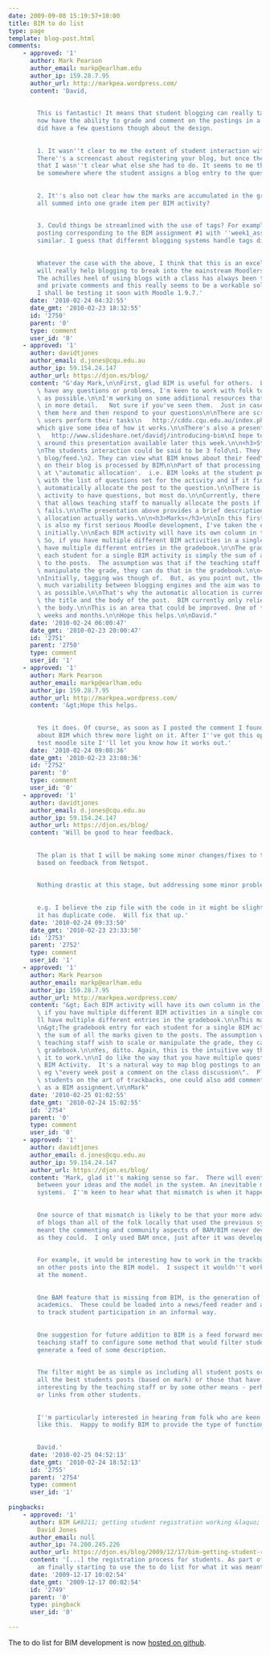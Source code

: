 ```yaml
---
date: 2009-09-08 15:19:57+10:00
title: BIM to do list
type: page
template: blog-post.html
comments:
    - approved: '1'
      author: Mark Pearson
      author_email: markp@earlham.edu
      author_ip: 159.28.7.95
      author_url: http://markpea.wordpress.com/
      content: 'David,
    
    
        This is fantastic! It means that student blogging can really take off since teachers
        now have the ability to grade and comment on the postings in a private way. I
        did have a few questions though about the design.
    
    
        1. It wasn''t clear to me the extent of student interaction with the BIM activity.
        There''s a screencast about registering your blog, but once the student has done
        that I wasn''t clear what else she had to do. It seems to me that there should
        be somewhere where the student assigns a blog entry to the question.
    
    
        2. It''s also not clear how the marks are accumulated in the gradebook. Are they
        all summed into one grade item per BIM activity?
    
    
        3. Could things be streamlined with the use of tags? For example, tag the blog
        posting corresponding to the BIM assignment #1 with ''week1_assignment''? Or something
        similar. I guess that different blogging systems handle tags differently.
    
    
        Whatever the case with the above, I think that this is an excellent Activity and
        will really help blogging to break into the mainstream Moodlers consciousness.
        The achilles heel of using blogs with a class has always been the issue of marking
        and private comments and this really seems to be a workable solution. Well done!
        I shall be testing it soon with Moodle 1.9.7.'
      date: '2010-02-24 04:32:55'
      date_gmt: '2010-02-23 18:32:55'
      id: '2750'
      parent: '0'
      type: comment
      user_id: '0'
    - approved: '1'
      author: davidtjones
      author_email: d.jones@cqu.edu.au
      author_ip: 59.154.24.147
      author_url: https://djon.es/blog/
      content: "G'day Mark,\n\nFirst, glad BIM is useful for others.  Let me know if you\
        \ have any questions or problems, I'm keen to work with folk to make BIM as useful\
        \ as possible.\n\nI'm working on some additional resources that will explain BIM\
        \ in more detail.   Not sure if you've seen them.  Just in case, will point to\
        \ them here and then respond to your questions\n\nThere are screencasts to help\
        \ users perform their tasks\n   http://cddu.cqu.edu.au/index.php/BIM_User_Resources\n\
        which give some idea of how it works.\n\nThere's also a presentation (set of slides)\n\
        \   http://www.slideshare.net/davidj/introducing-bim\nI hope to be making an audio/screencast\
        \ around this presentation available later this week.\n\n<h3>Student interaction</h3>\n\
        \nThe students interaction could be said to be 3 fold\n1. They register their\
        \ blog/feed.\n2. They can view what BIM knows about their feed\n3. What they write\
        \ on their blog is processed by BIM\n\nPart of that processing is BIM's attempt\
        \ at \"automatic allocation'.  i.e. BIM looks at the student post, compares it\
        \ with the list of questions set for the activity and if it finds a match it will\
        \ automatically allocate the post to the question.\n\nThere is no need for a BIM\
        \ activity to have questions, but most do.\n\nCurrently, there's also an interface\
        \ that allows teaching staff to manually allocate the posts if the automatic allocation\
        \ fails.\n\nThe presentation above provides a brief description of how the automatic\
        \ allocation actually works.\n\n<h3>Marks</h3>\n\nIn this first version, which\
        \ is also my first serious Moodle development, I've taken the easy route, at least\
        \ initially.\n\nEach BIM activity will have its own column in the gradebook. \
        \ So, if you have multiple different BIM activities in a single course, you'll\
        \ have multiple different entries in the gradebook.\n\nThe gradebook entry for\
        \ each student for a single BIM activity is simply the sum of all the marks given\
        \ to the posts.  The assumption was that if the teaching staff wish to scale or\
        \ manipulate the grade, they can do that in the gradebook.\n\n<h3>Tags and streamlining</h3>\n\
        \nInitially, tagging was though of.  But, as you point out, there's a bit too\
        \ much variability between blogging engines and the aim was to support as many\
        \ as possible.\n\nThat's why the automatic allocation is currently only done on\
        \ the title and the body of the post.  BIM currently only relies minimally on\
        \ the body.\n\nThis is an area that could be improved. One of the tasks over coming\
        \ weeks and months.\n\nHope this helps.\n\nDavid."
      date: '2010-02-24 06:00:47'
      date_gmt: '2010-02-23 20:00:47'
      id: '2751'
      parent: '2750'
      type: comment
      user_id: '1'
    - approved: '1'
      author: Mark Pearson
      author_email: markp@earlham.edu
      author_ip: 159.28.7.95
      author_url: http://markpea.wordpress.com/
      content: '&gt;Hope this helps.
    
    
        Yes it does. Of course, as soon as I posted the comment I found your other posts
        about BIM which threw more light on it. After I''ve got this operational on a
        test moodle site I''ll let you know how it works out.'
      date: '2010-02-24 09:08:36'
      date_gmt: '2010-02-23 23:08:36'
      id: '2752'
      parent: '0'
      type: comment
      user_id: '0'
    - approved: '1'
      author: davidtjones
      author_email: d.jones@cqu.edu.au
      author_ip: 59.154.24.147
      author_url: https://djon.es/blog/
      content: 'Will be good to hear feedback.
    
    
        The plan is that I will be making some minor changes/fixes to the BIM code today
        based on feedback from Netspot.
    
    
        Nothing drastic at this stage, but addressing some minor problems.
    
    
        e.g. I believe the zip file with the code in it might be slightly badly "zipped".  i.e.
        it has duplicate code.  Will fix that up.'
      date: '2010-02-24 09:33:50'
      date_gmt: '2010-02-23 23:33:50'
      id: '2753'
      parent: '2752'
      type: comment
      user_id: '1'
    - approved: '1'
      author: Mark Pearson
      author_email: markp@earlham.edu
      author_ip: 159.28.7.95
      author_url: http://markpea.wordpress.com/
      content: "&gt; Each BIM activity will have its own column in the gradebook. So,\
        \ if you have multiple different BIM activities in a single course, you\u2019\
        ll have multiple different entries in the gradebook.\n\nThis makes a lot of sense.\n\
        \n&gt;The gradebook entry for each student for a single BIM activity is simply\
        \ the sum of all the marks given to the posts. The assumption was that if the\
        \ teaching staff wish to scale or manipulate the grade, they can do that in the\
        \ gradebook.\n\nYes, ditto. Again, this is the intuitive way that one would expect\
        \ it to work.\n\nI do like the way that you have multiple questions within a singular\
        \ BIM Activity.  It's a natural way to map blog postings to an longer term assignment,\
        \ eg \"every week post a comment on the class discussion\".  Plus, having tutored\
        \ students on the art of trackbacks, one could also add commenting on other posts\
        \ as a BIM assignment.\n\nMark"
      date: '2010-02-25 01:02:55'
      date_gmt: '2010-02-24 15:02:55'
      id: '2754'
      parent: '0'
      type: comment
      user_id: '0'
    - approved: '1'
      author: davidtjones
      author_email: d.jones@cqu.edu.au
      author_ip: 59.154.24.147
      author_url: https://djon.es/blog/
      content: 'Mark, glad it''s making sense so far.  There will eventually be some mismatches
        between your ideas and the model in the system. An inevitable mismatch with most
        systems.  I''m keen to hear what that mismatch is when it happens.
    
    
        One source of that mismatch is likely to be that your more advanced with the use
        of blogs than all of the folk locally that used the previous systems (BAM).  Which
        meant the commenting and community aspects of BAM/BIM never developed as much
        as they could.  I only used BAM once, just after it was developed.
    
    
        For example, it would be interesting how to work in the trackbacks and comments
        on other posts into the BIM model.  I suspect it wouldn''t work straight forwardly
        at the moment.
    
    
        One BAM feature that is missing from BIM, is the generation of OPML files for
        academics.  These could be loaded into a news/feed reader and allow the staff
        to track student participation in an informal way.
    
    
        One suggestion for future addition to BIM is a feed forward mechanism. i.e. allow
        teaching staff to configure some method that would filter student posts and then
        generate a feed of some description.
    
    
        The filter might be as simple as including all student posts or it might include
        all the best students posts (based on mark) or those that have been tagged as
        interesting by the teaching staff or by some other means - perhaps number of trackbacks
        or links from other students.
    
    
        I''m particularly interested in hearing from folk who are keen to push the boundaries
        like this.  Happy to modify BIM to provide the type of functionality they''d like.
    
    
        David.'
      date: '2010-02-25 04:52:13'
      date_gmt: '2010-02-24 18:52:13'
      id: '2755'
      parent: '2754'
      type: comment
      user_id: '1'
    
pingbacks:
    - approved: '1'
      author: BIM &#8211; getting student registration working &laquo; The Weblog of (a)
        David Jones
      author_email: null
      author_ip: 74.200.245.226
      author_url: https://djon.es/blog/2009/12/17/bim-getting-student-registration-working/
      content: '[...] the registration process for students. As part of this process I
        am finally starting to use the to do list for what it was meant to be used [...]'
      date: '2009-12-17 10:02:54'
      date_gmt: '2009-12-17 00:02:54'
      id: '2749'
      parent: '0'
      type: pingback
      user_id: '0'
    
---
```

The to do list for BIM development is now [hosted on github](http://github.com/djplaner/BIM/issues).